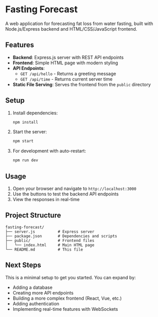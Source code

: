 # Fasting Forecast

A web application for forecasting fat loss from water fasting, built with Node.js/Express backend and HTML/CSS/JavaScript frontend.

## Features

- **Backend**: Express.js server with REST API endpoints
- **Frontend**: Simple HTML page with modern styling
- **API Endpoints**: 
  - `GET /api/hello` - Returns a greeting message
  - `GET /api/time` - Returns current server time
- **Static File Serving**: Serves the frontend from the `public` directory

## Setup

1. Install dependencies:
   ```bash
   npm install
   ```

2. Start the server:
   ```bash
   npm start
   ```

3. For development with auto-restart:
   ```bash
   npm run dev
   ```

## Usage

1. Open your browser and navigate to `http://localhost:3000`
2. Use the buttons to test the backend API endpoints
3. View the responses in real-time

## Project Structure

```
fasting-forecast/
├── server.js          # Express server
├── package.json       # Dependencies and scripts
├── public/            # Frontend files
│   └── index.html     # Main HTML page
└── README.md          # This file
```

## Next Steps

This is a minimal setup to get you started. You can expand by:
- Adding a database
- Creating more API endpoints
- Building a more complex frontend (React, Vue, etc.)
- Adding authentication
- Implementing real-time features with WebSockets
